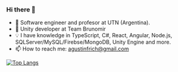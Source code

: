 ### Hi there 👋

- 🌱 Software engineer and profesor at UTN (Argentina).
- 💎 Unity developer at Team Brunomir
- 💡 I have knowledge in TypeScript, C#, React, Angular, Node.js, SQLServer/MySQL/Firebse/MongoDB, Unity Engine and more.
- 📫 How to reach me: agustinfrich@gmail.com

[![Top Langs](https://github-readme-stats.vercel.app/api/top-langs/?username=AgustinFrich&hide=C&layout=compact)](https://github.com/anuraghazra/github-readme-stats)
